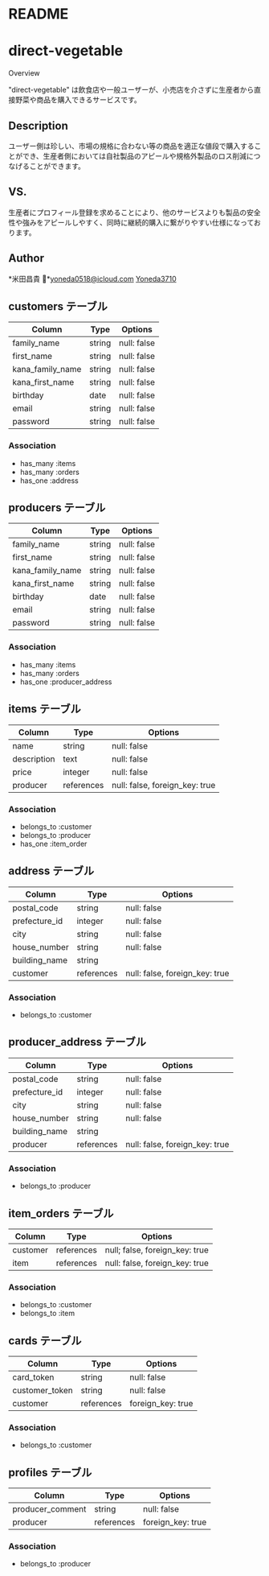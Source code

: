 # README

direct-vegetable
====

Overview

"direct-vegetable" は飲食店や一般ユーザーが、小売店を介さずに生産者から直接野菜や商品を購入できるサービスです。

## Description
ユーザー側は珍しい、市場の規格に合わない等の商品を適正な値段で購入することができ、生産者側においては自社製品のアピールや規格外製品のロス削減につなげることができます。
## VS. 
生産者にプロフィール登録を求めることにより、他のサービスよりも製品の安全性や強みをアピールしやすく、同時に継続的購入に繋がりやすい仕様になっております。


## Author
*米田昌貴
*yoneda0518@icloud.com
[Yoneda3710](https://d-vesi.herokuapp.com/)

## customers テーブル

| Column           | Type   | Options     |
| ---------------- | ------ | ----------- |
| family_name      | string | null: false |
| first_name       | string | null: false |
| kana_family_name | string | null: false |
| kana_first_name  | string | null: false |
| birthday         | date   | null: false |
| email            | string | null: false |
| password         | string | null: false |
### Association
- has_many :items
- has_many :orders
- has_one  :address

## producers テーブル

| Column           | Type   | Options     |
| ---------------- | ------ | ----------- |
| family_name      | string | null: false |
| first_name       | string | null: false |
| kana_family_name | string | null: false |
| kana_first_name  | string | null: false |
| birthday         | date   | null: false |
| email            | string | null: false |
| password         | string | null: false |
### Association
- has_many :items
- has_many :orders
- has_one  :producer_address

## items テーブル

| Column        | Type          | Options                        |
| ------------- | ------------- | ------------------------------ |
| name          | string        | null: false                    |
| description   | text          | null: false                    |
| price         | integer       | null: false                    |
| producer      | references    | null: false, foreign_key: true |
### Association
- belongs_to :customer
- belongs_to :producer
- has_one :item_order

## address テーブル

| Column           | Type       | Options                          |
| ---------------- | ---------- | -------------------------------- |
| postal_code      | string     | null: false                      |
| prefecture_id    | integer    | null: false                      |
| city             | string     | null: false                      |
| house_number     | string     | null: false                      |
| building_name    | string     |                                  |
| customer         | references | null: false, foreign_key: true   |
### Association
- belongs_to :customer

## producer_address テーブル

| Column           | Type       | Options                          |
| ---------------- | ---------- | -------------------------------- |
| postal_code      | string     | null: false                      |
| prefecture_id    | integer    | null: false                      |
| city             | string     | null: false                      |
| house_number     | string     | null: false                      |
| building_name    | string     |                                  |
| producer         | references | null: false, foreign_key: true   |
### Association
- belongs_to :producer


## item_orders テーブル

| Column        | Type       | Options                          |
| ------------- | ---------- | -------------------------------- |
| customer      | references | null; false, foreign_key: true   |
| item          | references | null: false, foreign_key: true   |
### Association
- belongs_to :customer
- belongs_to :item

## cards テーブル

| Column            | Type       | Options                          |
| ----------------- | ---------- | -------------------------------- |
| card_token        | string     | null: false                      |
| customer_token    | string     | null: false                      |
| customer          | references | foreign_key: true                |
### Association
- belongs_to :customer


## profiles テーブル

| Column                  | Type       | Options                          |
| ----------------------- | ---------- | -------------------------------- |
| producer_comment        | string     | null: false                      |
| producer                | references | foreign_key: true                |
### Association
- belongs_to :producer

